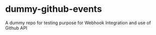 # dummy-github-events
A dummy repo for testing purpose for Webhook Integration and use of Github API
